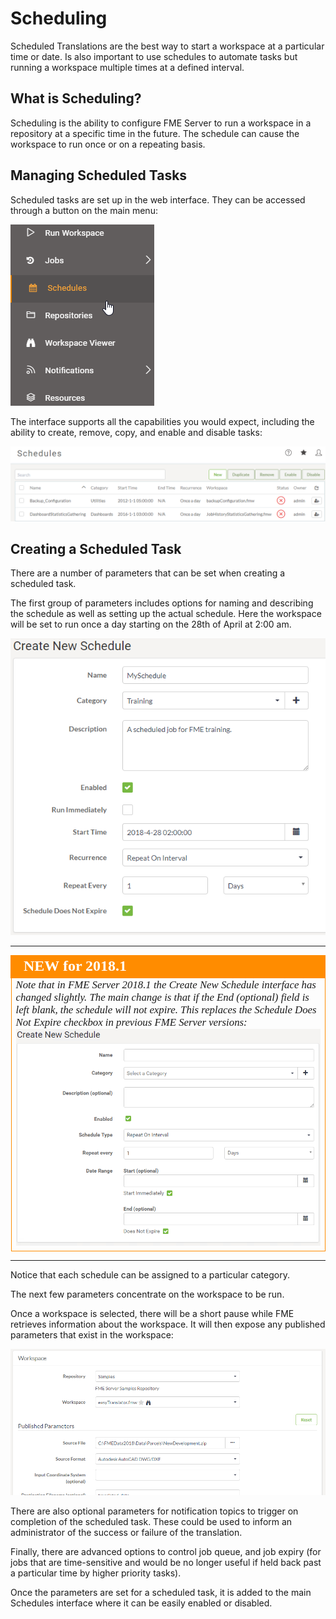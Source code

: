 # Scheduling

Scheduled Translations are the best way to start a workspace at a particular time or date. Is also important to use schedules to automate tasks but running a workspace multiple times at a defined interval. 

## What is Scheduling? ##

Scheduling is the ability to configure FME Server to run a workspace in a repository at a specific time in the future. The schedule can cause the workspace to run once or on a repeating basis.

## Managing Scheduled Tasks ##

Scheduled tasks are set up in the web interface. They can be accessed through a button on the main menu:

![](./Images/Img1.041.SchedulingMenu.png)

The interface supports all the capabilities you would expect, including the ability to create, remove, copy, and enable and disable tasks:

![](./Images/Img1.042.SchedulingInterface.png)

## Creating a Scheduled Task ##

There are a number of parameters that can be set when creating a scheduled task.

The first group of parameters includes options for naming and describing the schedule as well as setting up the actual schedule. Here the workspace will be set to run once a day starting on the 28th of April at 2:00 am.

![](./Images/Img1.043.SchedulingNewGeneral.png)

---

<!--Tip Section--> 

<table style="border-spacing: 0px">
<tr>
<td style="vertical-align:middle;background-color:darkorange;border: 2px solid darkorange">
<i class="fa fa-info-circle fa-lg fa-pull-left fa-fw" style="color:white;padding-right: 12px;vertical-align:text-top"></i>
<span style="color:white;font-size:x-large;font-weight: bold;font-family:serif">NEW for 2018.1</span>
</td>
</tr>

<tr>
<td style="border: 1px solid darkorange">
<span style="font-family:serif; font-style:italic; font-size:larger">
Note that in FME Server 2018.1 the Create New Schedule interface has changed slightly. The main change is that if the End (optional) field is left blank, the schedule will not expire. This replaces the Schedule Does Not Expire checkbox in previous FME Server versions:
<img src="./Images/Img1.044.NewCreateSchedule.png">
</span>
</td>
</tr>
</table>

---

Notice that each schedule can be assigned to a particular category.

The next few parameters concentrate on the workspace to be run.

Once a workspace is selected, there will be a short pause while FME retrieves information about the workspace. It will then expose any published parameters that exist in the workspace:

![](./Images/Img1.045.SchedulingNewWorkspace.png)

There are also optional parameters for notification topics to trigger on completion of the scheduled task. These could be used to inform an administrator of the success or failure of the translation.

Finally, there are advanced options to control job queue, and job expiry (for jobs that are time-sensitive and would be no longer useful if held back past a particular time by higher priority tasks).

Once the parameters are set for a scheduled task, it is added to the main Schedules interface where it can be easily enabled or disabled. 
